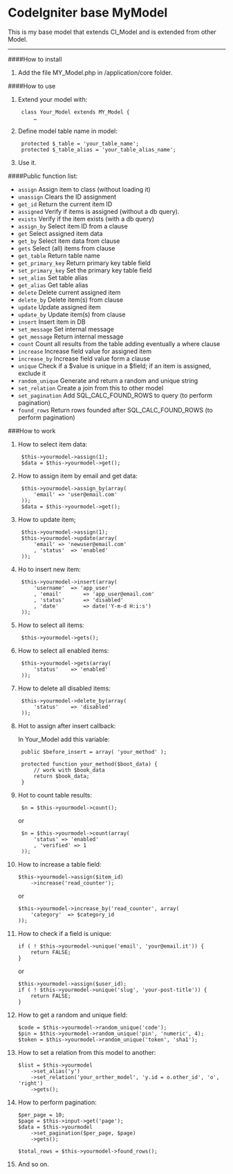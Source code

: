 CodeIgniter base MyModel
=================================

This is my base model that extends CI_Model and is extended from other Model.

-----

####How to install

1. Add the file MY_Model.php in /application/core folder.

####How to use

1. Extend your model with:

		class Your_Model extends MY_Model {
			…

2. Define model table name in model:

		protected $_table = 'your_table_name';
		protected $_table_alias = 'your_table_alias_name';

3. Use it.

####Public function list:

- `assign` Assign item to class (without loading it)
- `unassign` Clears the ID assignment
- `get_id` Return the current item ID
- `assigned` Verify if items is assigned (without a db query).
- `exists` Verify if the item exists (with a db query)
- `assign_by` Select item ID from a clause
- `get` Select assigned item data
- `get_by` Select item data from clause
- `gets` Select (all) items from clause
- `get_table` Return table name
- `get_primary_key` Return primary key table field
- `set_primary_key` Set the primary key table field
- `set_alias` Set table alias
- `get_alias` Get table alias
- `delete` Delete current assigned item
- `delete_by` Delete item(s) from clause
- `update` Update assigned item
- `update_by` Update item(s) from clause
- `insert` Insert item in DB
- `set_message` Set internal message
- `get_message` Return internal message
- `count` Count all results from the table adding eventually a where clause
- `increase` Increase field value for assigned item
- `increase_by` Increase field value form a clause
- `unique` Check if a $value is unique in a $field; if an item is assigned, exclude it
- `random_unique` Generate and return a random and unique string
- `set_relation` Create a join from this to other model
- `set_pagination` Add SQL_CALC_FOUND_ROWS to query (to perform pagination)
- `found_rows` Return rows founded after SQL_CALC_FOUND_ROWS (to perform pagination)

###How to work

1. How to select item data:

		$this->yourmodel->assign(1);
		$data = $this->yourmodel->get();

2. How to assign item by email and get data:

		$this->yourmodel->assign_by(array(
			'email'	=> 'user@email.com'
		));
		$data = $this->yourmodel->get();

3. How to update item;

		$this->yourmodel->assign(1);
		$this->yourmodel->update(array(
			'email'	=> 'newuser@email.com'
			, 'status'	=> 'enabled'
		));

4. Ho to insert new item:

		$this->yourmodel->insert(array(
			'username'	=> 'app_user'
			, 'email'		=> 'app_user@email.com'
			, 'status'		=> 'disabled'
			, 'date'		=> date('Y-m-d H:i:s')
		));

5. How to select all items:

		$this->yourmodel->gets();

6. How to select all enabled items:

		$this->yourmodel->gets(array(
			'status'	=> 'enabled'
		));

7. How to delete all disabled items:

		$this->yourmodel->delete_by(array(
			'status'	=> 'disabled'
		));

8. Hot to assign after insert callback:

	In Your_Model add this variable:

		public $before_insert = array( 'your_method' );

		protected function your_method($boot_data) {
			// work with $book_data
			return $book_data;
		}

9. Hot to count table results:

		$n = $this->yourmodel->count();

	or

		$n = $this->yourmodel->count(array(
			'status' => 'enabled'
			, 'verified' => 1
		));

10. How to increase a table field:

		$this->yourmodel->assign($item_id)
			->increase('read_counter');

	or

		$this->yourmodel->increase_by('read_counter', array(
			'category'	=> $category_id
		));

11. How to check if a field is unique:

		if ( ! $this->yourmodel->unique('email', 'your@email.it')) {
			return FALSE;
		}

	or

		$this->yourmodel->assign($user_id);
		if ( ! $this->yourmodel->unique('slug', 'your-post-title')) {
			return FALSE;
		}

12. How to get a random and unique field:

		$code = $this->yourmodel->random_unique('code');
		$pin = $this->yourmodel->random_unique('pin', 'numeric', 4);
		$token = $this->yourmodel->random_unique('token', 'sha1');
	
13. How to set a relation from this model to another:

		$list = $this->yourmodel
			->set_alias('y')
			->set_relation('your_orther_model', 'y.id = o.other_id', 'o', 'right')
			->gets();

14. How to perform pagination:

		$per_page = 10;
		$page = $this->input->get('page');
		$data = $this->yourmodel
			->set_pagination($per_page, $page)
			->gets();
		
		$total_rows = $this->yourmodel->found_rows();

15. And so on.
